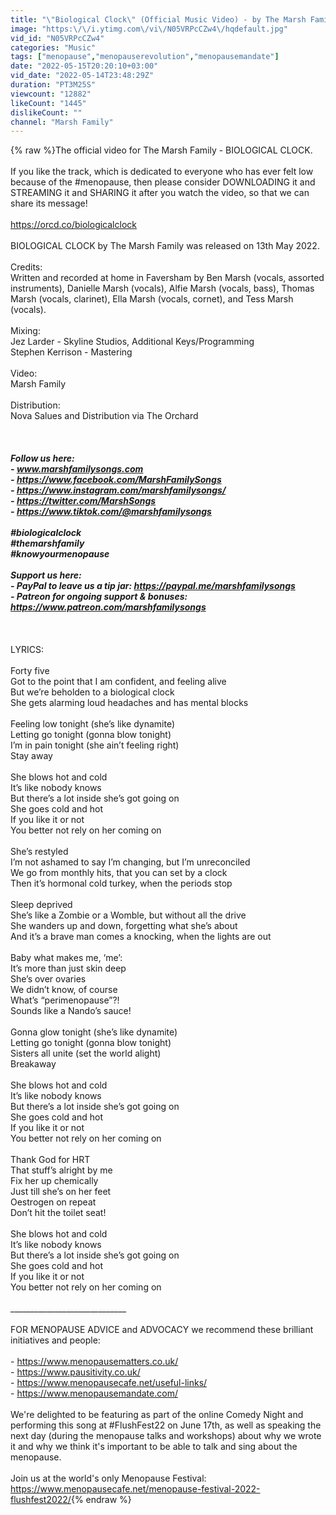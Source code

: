 ```yaml
---
title: "\"Biological Clock\" (Official Music Video) - by The Marsh Family"
image: "https:\/\/i.ytimg.com\/vi\/N05VRPcCZw4\/hqdefault.jpg"
vid_id: "N05VRPcCZw4"
categories: "Music"
tags: ["menopause","menopauserevolution","menopausemandate"]
date: "2022-05-15T20:20:10+03:00"
vid_date: "2022-05-14T23:48:29Z"
duration: "PT3M25S"
viewcount: "12882"
likeCount: "1445"
dislikeCount: ""
channel: "Marsh Family"
---
```

{% raw %}The official video for The Marsh Family - BIOLOGICAL CLOCK. <br /><br />If you like the track, which is dedicated to everyone who has ever felt low because of the #menopause, then please consider DOWNLOADING it and STREAMING it and SHARING it after you watch the video, so that we can share its message! <br /><br /><a rel="nofollow" target="blank" href="https://orcd.co/biologicalclock">https://orcd.co/biologicalclock</a><br /><br />BIOLOGICAL CLOCK by The Marsh Family was released on 13th May 2022.<br /><br />Credits:<br />Written and recorded at home in Faversham by Ben Marsh (vocals, assorted instruments), Danielle Marsh (vocals), Alfie Marsh (vocals, bass), Thomas Marsh (vocals, clarinet), Ella Marsh (vocals, cornet), and Tess Marsh (vocals).<br /><br />Mixing:<br />Jez Larder - Skyline Studios, Additional Keys/Programming<br />Stephen Kerrison - Mastering<br /><br />Video:<br />Marsh Family<br /><br />Distribution:<br />Nova Salues and Distribution via The Orchard<br /><br />_____________________________<br /><br />Follow us here:<br />- www.marshfamilysongs.com<br />- <a rel="nofollow" target="blank" href="https://www.facebook.com/MarshFamilySongs">https://www.facebook.com/MarshFamilySongs</a><br />- <a rel="nofollow" target="blank" href="https://www.instagram.com/marshfamilysongs/">https://www.instagram.com/marshfamilysongs/</a><br />- <a rel="nofollow" target="blank" href="https://twitter.com/MarshSongs">https://twitter.com/MarshSongs</a><br />- <a rel="nofollow" target="blank" href="https://www.tiktok.com/@marshfamilysongs">https://www.tiktok.com/@marshfamilysongs</a><br /><br />#biologicalclock<br />#themarshfamily<br />#knowyourmenopause<br /><br />Support us here:<br />- PayPal to leave us a tip jar: <a rel="nofollow" target="blank" href="https://paypal.me/marshfamilysongs">https://paypal.me/marshfamilysongs</a><br />- Patreon for ongoing support &amp; bonuses: <a rel="nofollow" target="blank" href="https://www.patreon.com/marshfamilysongs">https://www.patreon.com/marshfamilysongs</a><br /><br />_____________________________<br /><br />LYRICS:<br /><br />Forty five<br />Got to the point that I am confident, and feeling alive<br />But we’re beholden to a biological clock<br />She gets alarming loud headaches and has mental blocks<br /><br />Feeling low tonight (she’s like dynamite) <br />Letting go tonight (gonna blow tonight)<br />I’m in pain tonight (she ain’t feeling right)<br />Stay away<br /><br />She blows hot and cold<br />It’s like nobody knows<br />But there’s a lot inside she’s got going on<br />She goes cold and hot<br />If you like it or not<br />You better not rely on her coming on<br /><br />She’s restyled<br />I’m not ashamed to say I’m changing, but I’m unreconciled<br />We go from monthly hits, that you can set by a clock<br />Then it’s hormonal cold turkey, when the periods stop <br /><br />Sleep deprived<br />She’s like a Zombie or a Womble, but without all the drive<br />She wanders up and down, forgetting what she’s about<br />And it’s a brave man comes a knocking, when the lights are out<br /><br />Baby what makes me, ‘me’:<br />It’s more than just skin deep<br />She’s over ovaries<br />We didn’t know, of course<br />What’s “perimenopause”?!<br />Sounds like a Nando’s sauce!<br /><br />Gonna glow tonight (she’s like dynamite) <br />Letting go tonight (gonna blow tonight)<br />Sisters all unite (set the world alight)<br />Breakaway<br /><br />She blows hot and cold<br />It’s like nobody knows<br />But there’s a lot inside she’s got going on<br />She goes cold and hot<br />If you like it or not<br />You better not rely on her coming on<br /><br />Thank God for HRT<br />That stuff’s alright by me<br />Fix her up chemically<br />Just till she’s on her feet<br />Oestrogen on repeat<br />Don’t hit the toilet seat!<br /><br />She blows hot and cold<br />It’s like nobody knows<br />But there’s a lot inside she’s got going on<br />She goes cold and hot<br />If you like it or not<br />You better not rely on her coming on<br /><br />_____________________________<br /><br />FOR MENOPAUSE ADVICE and ADVOCACY we recommend these brilliant initiatives and people:<br /><br />- <a rel="nofollow" target="blank" href="https://www.menopausematters.co.uk/">https://www.menopausematters.co.uk/</a><br />- <a rel="nofollow" target="blank" href="https://www.pausitivity.co.uk/">https://www.pausitivity.co.uk/</a><br />- <a rel="nofollow" target="blank" href="https://www.menopausecafe.net/useful-links/">https://www.menopausecafe.net/useful-links/</a><br />- <a rel="nofollow" target="blank" href="https://www.menopausemandate.com/">https://www.menopausemandate.com/</a><br /><br />We're delighted to be featuring as part of the online Comedy Night and performing this song at #FlushFest22 on June 17th, as well as speaking the next day (during the menopause talks and workshops) about why we wrote it and why we think it's important to be able to talk and sing about the menopause. <br /><br />Join us at the world's only Menopause Festival: <a rel="nofollow" target="blank" href="https://www.menopausecafe.net/menopause-festival-2022-flushfest2022/">https://www.menopausecafe.net/menopause-festival-2022-flushfest2022/</a>{% endraw %}
